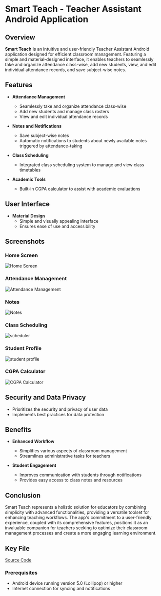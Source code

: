 # Smart Teach - Teacher Assistant Android Application

## Overview

**Smart Teach** is an intuitive and user-friendly Teacher Assistant Android application designed for efficient classroom management. Featuring a simple and material-designed interface, it enables teachers to seamlessly take and organize attendance class-wise, add new students, view, and edit individual attendance records, and save subject-wise notes. 
## Features

- **Attendance Management**
  - Seamlessly take and organize attendance class-wise
  - Add new students and manage class rosters
  - View and edit individual attendance records

- **Notes and Notifications**
  - Save subject-wise notes
  - Automatic notifications to students about newly available notes triggered by attendance-taking

- **Class Scheduling**
  - Integrated class scheduling system to manage and view class timetables

- **Academic Tools**
  - Built-in CGPA calculator to assist with academic evaluations

## User Interface

- **Material Design**
  - Simple and visually appealing interface
  - Ensures ease of use and accessibility

## Screenshots

### Home Screen
![Home Screen](https://github.com/PoorniVas/Smart-Teach-Android-App/assets/113405701/9653de9d-7eeb-4058-8830-05c003669229)


### Attendance Management
![Attendance Management](https://github.com/PoorniVas/Smart-Teach-Android-App/assets/113405701/795de384-cf63-4024-bfc0-26a3bdde286f)

### Notes
![Notes](https://github.com/PoorniVas/Smart-Teach-Android-App/assets/113405701/fc69d2bb-7009-488f-83fc-8625211a2d06)

### Class Scheduling
![scheduler](https://github.com/PoorniVas/Smart-Teach-Android-App/assets/113405701/525bf948-ba79-4d46-957f-87725c3ce887)

### Student Profile
![student profile](https://github.com/PoorniVas/Smart-Teach-Android-App/assets/113405701/255242c4-33d9-45c9-9eee-52913bd663e2)


### CGPA Calculator
![CGPA Calculator](https://github.com/PoorniVas/Smart-Teach-Android-App/assets/113405701/db3284bd-f3d5-4ed8-8661-a87fc390b4c2)


## Security and Data Privacy

- Prioritizes the security and privacy of user data
- Implements best practices for data protection

## Benefits

- **Enhanced Workflow**
  - Simplifies various aspects of classroom management
  - Streamlines administrative tasks for teachers

- **Student Engagement**
  - Improves communication with students through notifications
  - Provides easy access to class notes and resources

## Conclusion

Smart Teach represents a holistic solution for educators by combining simplicity with advanced functionalities, providing a versatile toolset for enhancing teaching workflows. The app's commitment to a user-friendly experience, coupled with its comprehensive features, positions it as an invaluable companion for teachers seeking to optimize their classroom management processes and create a more engaging learning environment.

## Key File
[Source Code](https://github.com/PoorniVas/Smart-Teach-Android-App/tree/master)


### Prerequisites

- Android device running version 5.0 (Lollipop) or higher
- Internet connection for syncing and notifications


